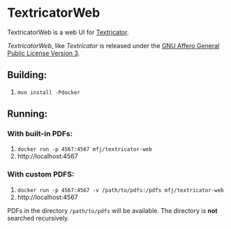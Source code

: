# TextricatorWeb

TextricatorWeb is a web UI for [Textricator](https://github.com/measuresforjustice/textricator).

_TextricatorWeb_, like _Textricator_ is released under the
[GNU Affero General Public License Version 3](https://www.gnu.org/licenses/agpl-3.0.en.html).

## Building:

1. `mvn install -Pdocker`

## Running:

### With built-in PDFs:

1. `docker run -p 4567:4567 mfj/textricator-web`
2. http://localhost:4567

### With custom PDFS:

1. `docker run -p 4567:4567 -v /path/to/pdfs:/pdfs mfj/textricator-web`
2. http://localhost:4567

PDFs in the directory `/path/to/pdfs` will be available.
The directory is **not** searched recursively.

